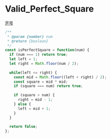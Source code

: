 # Valid_Perfect_Square


[문제](https://leetcode.com/explore/learn/card/binary-search/137/conclusion/978/)


```js
/**
 * @param {number} num
 * @return {boolean}
 */
const isPerfectSquare = function(num) {
  if (num === 1) return true;
  let left = 1;
  let right = Math.floor(num / 2);
  
  while(left <= right) {
    const mid = Math.floor((left + right) / 2);
    const square = mid * mid;
    if (square === num) return true;
    
    if (square > num) {
      right = mid - 1;
    } else {
      left = mid + 1;
    }
  }
  
  return false;
};
```